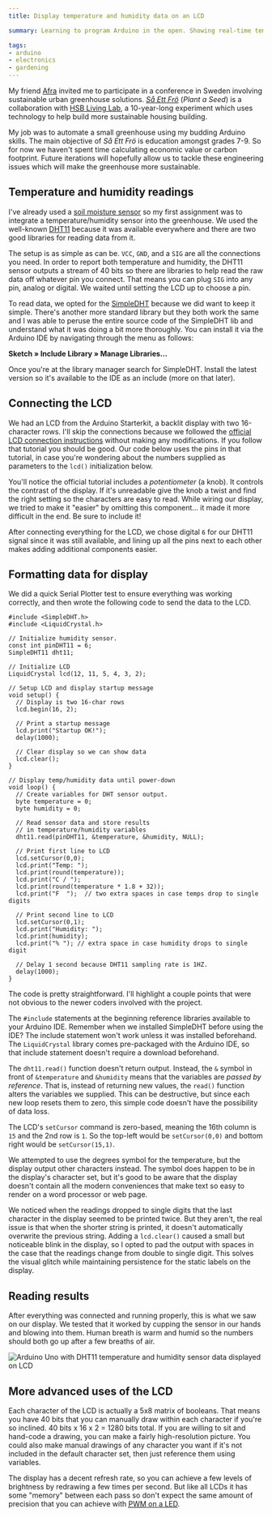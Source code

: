 ```yaml
---
title: Display temperature and humidity data on an LCD

summary: Learning to program Arduino in the open. Showing real-time temperature and humidity data on a liquid crystal display.

tags:
- arduino
- electronics
- gardening
---
```


My friend [Afra](http://afranoubarzadeh.se/) invited me to participate in a conference in Sweden involving sustainable urban greenhouse solutions. <em lang="sv">[Så Ett Frö](http://saettfro.com/vaxthus/)</em> (_Plant a Seed_) is a collaboration with [HSB Living Lab](https://www.hsb.se/hsblivinglab/), a 10-year-long experiment which uses technology to help build more sustainable housing building.

My job was to automate a small greenhouse using my budding Arduino skills. The main objective of <em lang="sv">Så Ett Frö</em> is education amongst grades 7-9. So for now we haven't spent time calculating economic value or carbon footprint. Future iterations will hopefully allow us to tackle these engineering issues which will make the greenhouse more sustainable.

## Temperature and humidity readings

I've already used a [soil moisture sensor](/blog/arduino-soil-moisture-sensor/) so my first assignment was to integrate a temperature/humidity sensor into the greenhouse. We used the well-known [DHT11](https://www.adafruit.com/product/386) because it was available everywhere and there are two good libraries for reading data from it.

The setup is as simple as can be. `VCC`, `GND`, and a `SIG` are all the connections you need. In order to report both temperature and humidity, the DHT11 sensor outputs a stream of 40 bits so there are libraries to help read the raw data off whatever pin you connect. That means you can plug `SIG` into any pin, analog or digital. We waited until setting the LCD up to choose a pin.

To read data, we opted for the [SimpleDHT](https://github.com/winlinvip/SimpleDHT) because we did want to keep it simple. There's another more standard library but they both work the same and I was able to peruse the entire source code of the SimpleDHT lib and understand what it was doing a bit more thoroughly. You can install it via the Arduino IDE by navigating through the menu as follows:

**Sketch &raquo; Include Library &raquo; Manage Libraries...**

Once you're at the library manager search for SimpleDHT. Install the latest version so it's available to the IDE as an include (more on that later).

## Connecting the LCD

We had an LCD from the Arduino Starterkit, a backlit display with two 16-character rows. I'll skip the connections because we followed the [official LCD connection instructions](https://www.arduino.cc/en/Tutorial/LiquidCrystalDisplay) without making any modifications. If you follow that tutorial you should be good. Our code below uses the pins in that tutorial, in case you're wondering about the numbers supplied as parameters to the `lcd()` initialization below.

You'll notice the official tutorial includes a _potentiometer_ (a knob). It controls the contrast of the display. If it's unreadable give the knob a twist and find the right setting so the characters are easy to read. While wiring our display, we tried to make it "easier" by omitting this component... it made it more difficult in the end. Be sure to include it!

After connecting everything for the LCD, we chose digital `6` for our DHT11 signal since it was still available, and lining up all the pins next to each other makes adding additional components easier.

## Formatting data for display

We did a quick Serial Plotter test to ensure everything was working correctly, and then wrote the following code to send the data to the LCD.

```clike
#include <SimpleDHT.h>
#include <LiquidCrystal.h>

// Initialize humidity sensor.
const int pinDHT11 = 6;
SimpleDHT11 dht11;

// Initialize LCD
LiquidCrystal lcd(12, 11, 5, 4, 3, 2);

// Setup LCD and display startup message
void setup() {
  // Display is two 16-char rows
  lcd.begin(16, 2);

  // Print a startup message
  lcd.print("Startup OK!");
  delay(1000);

  // Clear display so we can show data
  lcd.clear();
}

// Display temp/humidity data until power-down
void loop() {
  // Create variables for DHT sensor output.
  byte temperature = 0;
  byte humidity = 0;

  // Read sensor data and store results
  // in temperature/humidity variables
  dht11.read(pinDHT11, &temperature, &humidity, NULL);

  // Print first line to LCD
  lcd.setCursor(0,0); 
  lcd.print("Temp: ");
  lcd.print(round(temperature));
  lcd.print("C / ");
  lcd.print(round(temperature * 1.8 + 32));
  lcd.print("F  ");  // two extra spaces in case temps drop to single digits

  // Print second line to LCD
  lcd.setCursor(0,1);
  lcd.print("Humidity: ");
  lcd.print(humidity);
  lcd.print("% "); // extra space in case humidity drops to single digit

  // Delay 1 second because DHT11 sampling rate is 1HZ.
  delay(1000);
}
```

The code is pretty straightforward. I'll highlight a couple points that were not obvious to the newer coders involved with the project.

The `#include` statements at the beginning reference libraries available to your Arduino IDE. Remember when we installed SimpleDHT before using the IDE? The include statement won't work unless it was installed beforehand. The `LiquidCrystal` library comes pre-packaged with the Arduino IDE, so that include statement doesn't require a download beforehand.

The `dht11.read()` function doesn't return output. Instead, the `&` symbol in front of `&temperature` and `&humidity` means that the variables are _passed by reference_. That is, instead of returning new values, the `read()` function alters the variables we supplied. This can be destructive, but since each new loop resets them to zero, this simple code doesn't have the possibility of data loss.

The LCD's `setCursor` command is zero-based, meaning the 16th column is `15` and the 2nd row is `1`. So the top-left would be `setCursor(0,0)` and bottom right would be `setCursor(15,1)`.

We attempted to use the degrees symbol for the temperature, but the display output other characters instead. The symbol does happen to be in the display's character set, but it's good to be aware that the display doesn't contain all the modern conveniences that make text so easy to render on a word processor or web page.

We noticed when the readings dropped to single digits that the last character in the display seemed to be printed twice. But they aren't, the real issue is that when the shorter string is printed, it doesn't automatically overwrite the previous string. Adding a `lcd.clear()` caused a small but noticeable blink in the display, so I opted to pad the output with spaces in the case that the readings change from double to single digit. This solves the visual glitch while maintaining persistence for the static labels on the display.

## Reading results

After everything was connected and running properly, this is what we saw on our display. We tested that it worked by cupping the sensor in our hands and blowing into them. Human breath is warm and humid so the numbers should both go up after a few breaths of air.

<img src="{{ site.img-host }}/img/blog/arduino-dht11-lcd.jpg" alt="Arduino Uno with DHT11 temperature and humidity sensor data displayed on LCD">

## More advanced uses of the LCD

Each character of the LCD is actually a 5x8 matrix of booleans. That means you have 40 bits that you can manually draw within each character if you're so inclined. 40 bits x 16 x 2 = 1280 bits total. If you are willing to sit and hand-code a drawing, you can make a fairly high-resolution picture. You could also make manual drawings of any character you want if it's not included in the default character set, then just reference them using variables.

The display has a decent refresh rate, so you can achieve a few levels of brightness by redrawing a few times per second. But like all LCDs it has some "memory" between each pass so don't expect the same amount of precision that you can achieve with [<abbr title="pulse width modulation">PWM</abbr> on a LED](/blog/lilypad-arduino-light-sensor-pulse-width-modulation/#blinking-vs-fading-leds).
